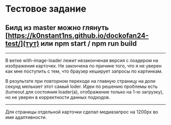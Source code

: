 # Тестовое задание

## Билд из master можно глянуть [https://k0nstant1ns.github.io/dockofan24-test/](тут) или npm start / npm run build
___
В ветке with-image-loader лежит незаконченая версия с лоадером на изображения карточек. Не закончена по причине того, что я не уверен как мне поступить с тем, что браузер кеширует запросы по картинкам.

В результате при повторном переходе на главную страницу на доли секунд мелькает этот самый loder. Идеи по решению проблемы есть (tumeout для состояния loader(a), отображение только на 1-ю загрузку), но не уверен в корректности данных подходов.

___
Для страницы отдельной карточки сделал медиазапрос на 1200px во имя адаптивности.

